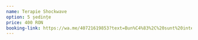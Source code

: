 ```yaml
---
name: Terapie Shockwave
option: 5 ședințe
price: 400 RON
booking-link: https://wa.me/40721619853?text=Bun%C4%83%2C%20sunt%20interesat%C4%83%20de%20medical%20procedura%20%22Terapie%20Shockwave%205%20%C8%99edin%C8%9Be%20400%20RON%22
---
```

